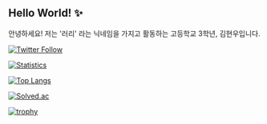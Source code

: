 ## Hello World! ✨ 

안녕하세요! 저는 '러리' 라는 닉네임을 가지고 활동하는 고등학교 3학년, 김현우입니다.

[![Twitter Follow](https://img.shields.io/twitter/follow/_Coalery?label=%40_Coalery&style=social)](https://twitter.com/_Coalery)

[![Statistics](https://github-readme-stats.vercel.app/api?username=Coalery&show_icons=true)](https://github.com/Coalery)

[![Top Langs](https://github-readme-stats.vercel.app/api/top-langs/?username=Coalery&layout=compact&langs_count=10)](https://github.com/Coalery)

[![Solved.ac](http://mazassumnida.wtf/api/generate_badge?boj=doralife12)](https://solved.ac/doralife12)

[![trophy](https://github-profile-trophy.vercel.app/?username=Coalery&theme=chalk&row=1&column=7)](https://github.com/Coalery)
